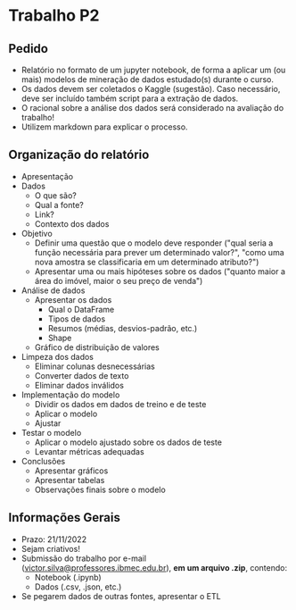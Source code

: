 # Trabalho P2

## Pedido

- Relatório no formato de um jupyter notebook, de forma a aplicar um (ou mais) modelos de mineração de dados estudado(s) durante o curso.
- Os dados devem ser coletados o Kaggle (sugestão). Caso necessário, deve ser incluído também script para a extração de dados.
- O racional sobre a análise dos dados será considerado na avaliação do trabalho!
- Utilizem markdown para explicar o processo.

## Organização do relatório

- Apresentação
- Dados
  - O que são?
  - Qual a fonte?
  - Link?
  - Contexto dos dados
- Objetivo
  - Definir uma questão que o modelo deve responder ("qual seria a função necessária para prever um determinado valor?", "como uma nova amostra se classificaria em um determinado atributo?")
  - Apresentar uma ou mais hipóteses sobre os dados ("quanto maior a área do imóvel, maior o seu preço de venda")
- Análise de dados
  - Apresentar os dados
    - Qual o DataFrame
    - Tipos de dados
    - Resumos (médias, desvios-padrão, etc.)
    - Shape
  - Gráfico de distribuição de valores
- Limpeza dos dados
  - Eliminar colunas desnecessárias
  - Converter dados de texto
  - Eliminar dados inválidos
- Implementação do modelo
  - Dividir os dados em dados de treino e de teste
  - Aplicar o modelo
  - Ajustar
- Testar o modelo
  - Aplicar o modelo ajustado sobre os dados de teste
  - Levantar métricas adequadas
- Conclusões
  - Apresentar gráficos
  - Apresentar tabelas
  - Observações finais sobre o modelo

## Informações Gerais

- Prazo: 21/11/2022
- Sejam criativos!
- Submissão do trabalho por e-mail (victor.silva@professores.ibmec.edu.br), **em um arquivo .zip**, contendo:
  - Notebook (.ipynb)
  - Dados (.csv, .json, etc.)
- Se pegarem dados de outras fontes, apresentar o ETL
